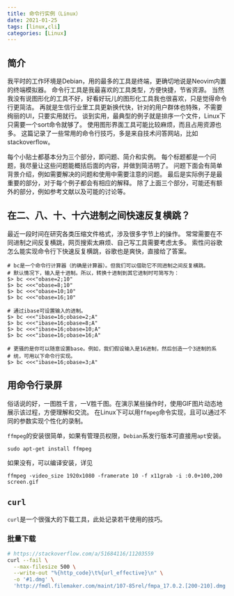 ```yaml
---
title: 命令行实例（Linux）
date: 2021-01-25
tags: [linux,cli]
categories: [Linux]
---
```


## 简介
我平时的工作环境是Debian，用的最多的工具是终端，更确切地说是Neovim内置的终端模拟器。
命令行工具是我最喜欢的工具类型，方便快捷，节省资源。
当然我没有说图形化的工具不好，好看好玩儿的图形化工具我也很喜欢，只是觉得命令行更简洁。
再就是生信行业里工具更新换代快，针对的用户群体也特殊，不需要绚丽的UI，只要实用就行。
谈到实用，最典型的例子就是排序一个文件，Linux下只需要一个sort命令就够了。
使用图形界面工具可能比较麻烦，而且占用资源也多。
这篇记录了一些常用的命令行技巧，多是来自技术问答网站，比如stackoverflow。

每个小贴士都基本分为三个部分，即问题、简介和实例。
每个标题都是一个问题，我尽量让这些问题能概括后面的内容，并做到简洁明了。
问题下面会有简单背景介绍，例如需要解决的问题和使用中需要注意的问题。
最后是实际例子是最重要的部分，对于每个例子都会有相应的解释。
除了上面三个部分，可能还有额外的部分，例如参考文献以及可能的讨论等。


<!--more-->

## 在二、八、十、十六进制之间快速反复横跳？
最近一段时间在研究各类压缩文件格式，涉及很多字节上的操作。
常常需要在不同进制之间反复横跳，网页搜索太麻烦、自己写工具需要考虑太多。
索性问谷歌怎么能实现命令行下快速反复横跳，谷歌也是爽快，直接给了答案。

```{bash}
# bc是一个命令行计算器（的确是计算器）。但我们可以借助它不同进制之间反复横跳。
# 默认情况下，输入是十进制。所以，转换十进制到其它进制时可简写为：
$> bc <<<"obase=2;10"
$> bc <<<"obase=8;10"
$> bc <<<"obase=10;10"
$> bc <<<"obase=16;10"

# 通过ibase可设置输入的进制。
$> bc <<<"ibase=16;obase=2;A"
$> bc <<<"ibase=16;obase=8;A"
$> bc <<<"ibase=16;obase=10;A"
$> bc <<<"ibase=16;obase=16;A"

# 更骚的是你可以随意设置base。例如，我们假设输入是16进制，然后创造一个3进制的系
# 统，可用以下命令行实现。
$> bc <<<"ibase=16;obase=3;A"
```


[^1]: [bc command in Linux with examples](https://www.geeksforgeeks.org/bc-command-linux-examples)

## 用命令行录屏
俗话说的好，一图胜千言，一V胜千图。在演示某些操作时，使用GIF图片动态地展示该过程，方便理解和交流。
在Linux下可以用`ffmpeg`命令实现，且可以通过不同的参数实现个性化的录制。

`ffmpeg`的安装很简单，如果有管理员权限，`Debian`系发行版本可直接用`apt`安装。
```
sudo apt-get install ffmpeg
```

如果没有，可以编译安装，详见

```{bash}
ffmpeg -video_size 1920x1080 -framerate 10 -f x11grab -i :0.0+100,200 screen.gif
```

## `curl`

`curl`是一个很强大的下载工具，此处记录若干使用的技巧。


### 批量下载

```bash
# https://stackoverflow.com/a/51684116/11203559
curl --fail \
  --max-filesize 500 \
  --write-out "%{http_code}\t%{url_effective}\n" \
  -o '#1.dmg' \
  'http://fmdl.filemaker.com/maint/107-85rel/fmpa_17.0.2.[200-210].dmg'
```

<!-- vim: set nospell: -->
